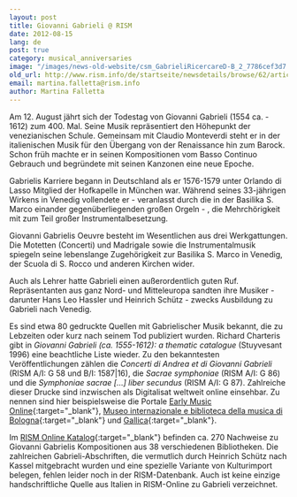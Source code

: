 ```yaml
---
layout: post
title: Giovanni Gabrieli @ RISM
date: 2012-08-15
lang: de
post: true
category: musical_anniversaries
image: "/images/news-old-website/csm_GabrieliRicercareD-B_2_7786cef3d7.jpg"
old_url: http://www.rism.info/de/startseite/newsdetails/browse/62/article/64/giovanni-gabrieli-rism.html
email: martina.falletta@rism.info
author: Martina Falletta
---
```


Am 12. August jährt sich der Todestag von Giovanni Gabrieli (1554 ca. - 1612) zum 400. Mal. Seine Musik repräsentiert den Höhepunkt der venezianischen Schule. Gemeinsam mit Claudio Monteverdi steht er in der italienischen Musik für den Übergang von der Renaissance hin zum Barock. Schon früh machte er in seinen Kompositionen vom Basso Continuo Gebrauch und begründete mit seinen Kanzonen eine neue Epoche.

Gabrielis Karriere begann in Deutschland als er 1576-1579 unter Orlando di Lasso Mitglied der Hofkapelle in München war. Während seines 33-jährigen Wirkens in Venedig vollendete er - veranlasst durch die in der Basilika S. Marco einander gegenüberliegenden großen Orgeln - , die Mehrchörigkeit mit zum Teil großer Instrumentalbesetzung.

Giovanni Gabrielis Oeuvre besteht im Wesentlichen aus drei Werkgattungen. Die Motetten (Concerti) und Madrigale sowie die Instrumentalmusik spiegeln seine lebenslange Zugehörigkeit zur Basilika S. Marco in Venedig, der Scuola di S. Rocco und anderen Kirchen wider.

Auch als Lehrer hatte Gabrieli einen außerordentlich guten Ruf. Repräsentanten aus ganz Nord- und Mitteleuropa sandten ihre Musiker - darunter Hans Leo Hassler und Heinrich Schütz - zwecks Ausbildung zu Gabrieli nach Venedig.

Es sind etwa 80 gedruckte Quellen mit Gabrielischer Musik bekannt, die zu Lebzeiten oder kurz nach seinem Tod publiziert wurden. Richard Charteris gibt in _Giovanni Gabrieli (ca. 1555-1612): a thematic catalogue_ (Stuyvesant 1996) eine beachtliche Liste wieder. Zu den bekanntesten Veröffentlichungen zählen die _Concerti di Andrea et di Giovanni Gabrieli_ (RISM A/I: G 58 und B/I: 1587\|16), die _Sacrae symphoniae_ (RISM A/I: G 86) und die _Symphoniae sacrae […] liber secundus_ (RISM A/I: G 87). Zahlreiche dieser Drucke sind inzwischen als Digitalisat weltweit online einsehbar. Zu nennen sind hier beispielsweise die Portale [Early Music Online](http://digirep.rhul.ac.uk/access/search.do?pg.e=true&pg_pp=10&pg_pg=1&hier.topic=52facdbd-19ce-2b92-dbd5-434289d29e8b&qs.tq=gabrieli%2C+giovanni&qs.q=gabrieli%2C+giovanni&sort_s=RANK&she_canDisplay=checked){:target="_blank"}, [Museo internazionale e biblioteca della musica di Bologna](http://badigit.comune.bologna.it/cmbm/scripts/gaspari/libri.asp?id=1968){:target="_blank"} und [Gallica](http://gallica.bnf.fr/Search?ArianeWireIndex=index&q=gabrieli%2C+giovanni&lang=DE&f_creator=Gabrieli%2C+Giovanni+.+Compositeur&p=1&f_typedoc=partitions){:target="_blank"}.

Im [RISM Online Katalog](http://opac.rism.info/index.php?id=6&no_cache=1&L=1&tx_bsbsearch_pi1%5Bsmode%5D=simple&tx_bsbsearch_pi1%5Bquery%5D%5B0%5D=gabrieli%2C%20giovanni&tx_bsbsearch_pi1%5Bsubmit_button%5D=Search&tx_bsbsearch_pi1%5Bnavigation%5D=%2Bsopacauthorinstitution%3A%5E%22Gabrieli%2C%20Giovanni%22%24&tx_bsbsearch_pi1%5Bshownavi%5D%5Bsopacauthorinstitution%5D=5){:target="_blank"} befinden ca. 270 Nachweise zu Giovanni Gabrielis Kompositionen aus 38 verschiedenen Bibliotheken. Die zahlreichen Gabrieli-Abschriften, die vermutlich durch Heinrich Schütz nach Kassel mitgebracht wurden und eine spezielle Variante von Kulturimport belegen, fehlen leider noch in der RISM-Datenbank. Auch ist keine einzige handschriftliche Quelle aus Italien in RISM-Online zu Gabrieli verzeichnet.
